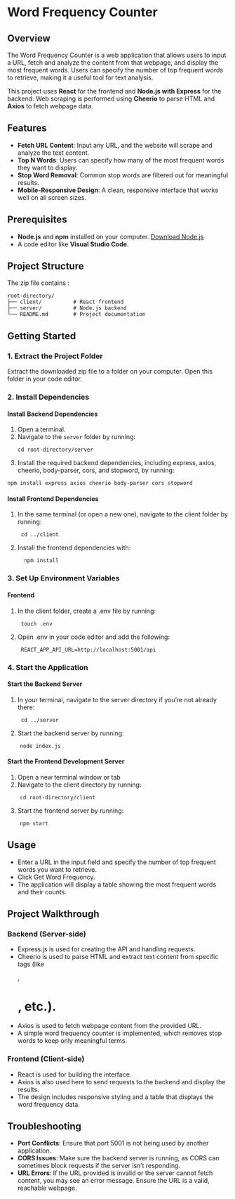# Word Frequency Counter

## Overview
The Word Frequency Counter is a web application that allows users to input a URL, fetch and analyze the content from that webpage, and display the most frequent words. Users can specify the number of top frequent words to retrieve, making it a useful tool for text analysis.

This project uses **React** for the frontend and **Node.js with Express** for the backend. Web scraping is performed using **Cheerio** to parse HTML and **Axios** to fetch webpage data. 

## Features
- **Fetch URL Content**: Input any URL, and the website will scrape and analyze the text content.
- **Top N Words**: Users can specify how many of the most frequent words they want to display.
- **Stop Word Removal**: Common stop words are filtered out for meaningful results.
- **Mobile-Responsive Design**: A clean, responsive interface that works well on all screen sizes.

## Prerequisites
- **Node.js** and **npm** installed on your computer. [Download Node.js](https://nodejs.org/)
- A code editor like **Visual Studio Code**.

## Project Structure
The zip file contains : 
```
root-directory/
├── client/          # React frontend
├── server/          # Node.js backend
└── README.md        # Project documentation
```
## Getting Started

### 1. Extract the Project Folder
Extract the downloaded zip file to a folder on your computer. Open this folder in your code editor.

### 2. Install Dependencies

#### Install Backend Dependencies
1. Open a terminal.
2. Navigate to the `server` folder by running:
   ```
   cd root-directory/server
   ```
3. Install the required backend dependencies, including express, axios, cheerio, body-parser, cors, and stopword, by running:
```
npm install express axios cheerio body-parser cors stopword
```
#### Install Frontend Dependencies

1. In the same terminal (or open a new one), navigate to the client folder by running:
   ```
    cd ../client
    ```
2. Install the frontend dependencies with:
   ```
     npm install
   ```
### 3. Set Up Environment Variables

#### Frontend
1. In the client folder, create a .env file by running:
   ```
    touch .env
   ```
2. Open .env in your code editor and add the following:
   ```
    REACT_APP_API_URL=http://localhost:5001/api
   ```
### 4. Start the Application

#### Start the Backend Server

1. In your terminal, navigate to the server directory if you’re not already there:
   ```
    cd ../server
   ```
2. Start the backend server by running:
```
    node index.js
```
#### Start the Frontend Development Server

1. Open a new terminal window or tab
2. Navigate to the client directory by running:
```
    cd root-directory/client
```
3. Start the frontend server by running:
```
    npm start
```
## Usage

- Enter a URL in the input field and specify the number of top frequent words you want to retrieve.
- Click Get Word Frequency.
- The application will display a table showing the most frequent words and their counts.

## Project Walkthrough

### Backend (Server-side)
- Express.js is used for creating the API and handling requests.
- Cheerio is used to parse HTML and extract text content from specific tags (like <p>, <h1>, etc.).
- Axios is used to fetch webpage content from the provided URL.
- A simple word frequency counter is implemented, which removes stop words to keep only meaningful terms.
### Frontend (Client-side)
- React is used for building the interface.
- Axios is also used here to send requests to the backend and display the results.
- The design includes responsive styling and a table that displays the word frequency data.

## Troubleshooting
-  **Port Conflicts**: Ensure that port 5001 is not being used by another application.
- **CORS Issues**: Make sure the backend server is running, as CORS can sometimes block requests if the server isn’t responding.
- **URL Errors**: If the URL provided is invalid or the server cannot fetch content, you may see an error message. Ensure the URL is a valid, reachable webpage.



